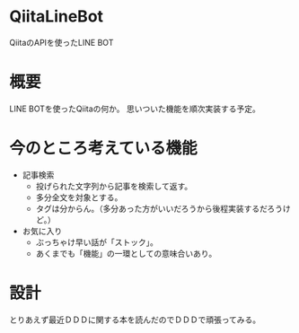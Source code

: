 # QiitaLineBot
QiitaのAPIを使ったLINE BOT

# 概要
LINE BOTを使ったQiitaの何か。
思いついた機能を順次実装する予定。

# 今のところ考えている機能
- 記事検索
  - 投げられた文字列から記事を検索して返す。
  - 多分全文を対象とする。
  - タグは分からん。（多分あった方がいいだろうから後程実装するだろうけど。）
- お気に入り
  - ぶっちゃけ早い話が「ストック」。
  - あくまでも「機能」の一環としての意味合いあり。

# 設計
とりあえず最近ＤＤＤに関する本を読んだのでＤＤＤで頑張ってみる。

